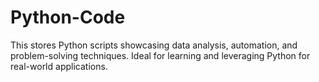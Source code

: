 # Python-Code
This stores Python scripts showcasing data analysis, automation, and problem-solving techniques. Ideal for learning and leveraging Python for real-world applications.
